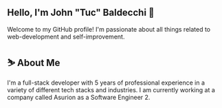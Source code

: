 ## Hello, I'm John "Tuc" Baldecchi 👋
Welcome to my GitHub profile! I'm passionate about all things related to web-development and self-improvement.

## ⛷️  About Me
I'm a full-stack developer with 5 years of professional experience in a variety of different tech stacks and industries. I am currently working at a company called Asurion as a Software Engineer 2.

<!--
**tuc94/tuc94** is a ✨ _special_ ✨ repository because its `README.md` (this file) appears on your GitHub profile.

Here are some ideas to get you started:

- 🔭 I’m currently working on ...
- 🌱 I’m currently learning ...
- 👯 I’m looking to collaborate on ...
- 🤔 I’m looking for help with ...
- 💬 Ask me about ...
- 📫 How to reach me: ...
- 😄 Pronouns: ...
- ⚡ Fun fact: ...
-->
